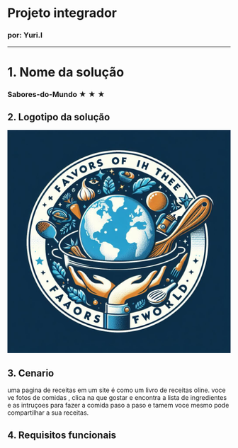 # Projeto integrador
### por: Yuri.l
_________________________
 <h1>1. Nome da solução</h1> 
 <h3>Sabores-do-Mundo &#9733; &#9733; &#9733;</h3>
<h2>2. Logotipo da solução</h2>
   <img src="https://raw.githubusercontent.com/YURI5L/Sabores-do-Mundo/main/6B4A12D6-265F-4C21-A65E-FE7AD7925092.png">

 <h2>3. Cenario</h2>
<p>uma pagina de receitas em um site é como um livro de receitas oline. voce ve fotos de comidas , clica na que gostar e encontra a lista de ingredientes e as intruçoes para fazer a comida paso a paso e tamem voce mesmo pode compartilhar a sua receitas.</p>   
      
<h2>4. Requisitos funcionais</h2>
 


